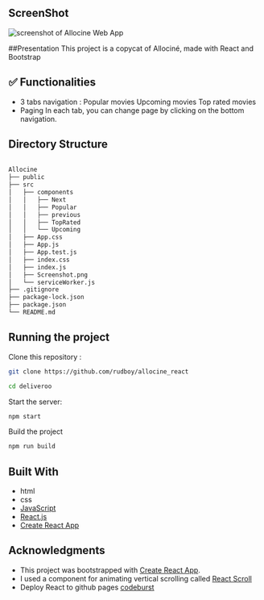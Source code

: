 ## ScreenShot

![screenshot of Allocine Web App](./screenshot.png?raw=true "screenshot of Allocine Web App")

##Presentation
This project is a copycat of Allociné, made with React and Bootstrap

## ✅ Functionalities

- 3 tabs navigation :
  Popular movies
  Upcoming movies
  Top rated movies
- Paging
  In each tab, you can change page by clicking on the bottom navigation.

## Directory Structure

```bash

Allocine
├── public
├── src
│   ├── components
│   │   ├── Next
│   │   ├── Popular
│   │   ├── previous
│   │   ├── TopRated
│   │   └── Upcoming
│   ├── App.css
│   ├── App.js
│   ├── App.test.js
│   ├── index.css
│   ├── index.js
│   ├── Screenshot.png
│   └── serviceWorker.js
├── .gitignore
├── package-lock.json
├── package.json
└── README.md

```

## Running the project

Clone this repository :

```bash
git clone https://github.com/rudboy/allocine_react

cd deliveroo
```

Start the server:

```bash
npm start
```

Build the project

```bash
npm run build
```

## Built With

- html
- css
- [JavaScript](https://developer.mozilla.org/bm/docs/Web/JavaScript)
- [React.js](https://reactjs.org/docs/hello-world.html)
- [Create React App](https://facebook.github.io/create-react-app/docs/getting-started)

## Acknowledgments

- This project was bootstrapped with [Create React App](https://github.com/facebook/create-react-app).
- I used a component for animating vertical scrolling called [React Scroll](https://www.npmjs.com/package/react-scroll)
- Deploy React to github pages [codeburst](https://codeburst.io/deploy-react-to-github-pages-to-create-an-amazing-website-42d8b09cd4d)
